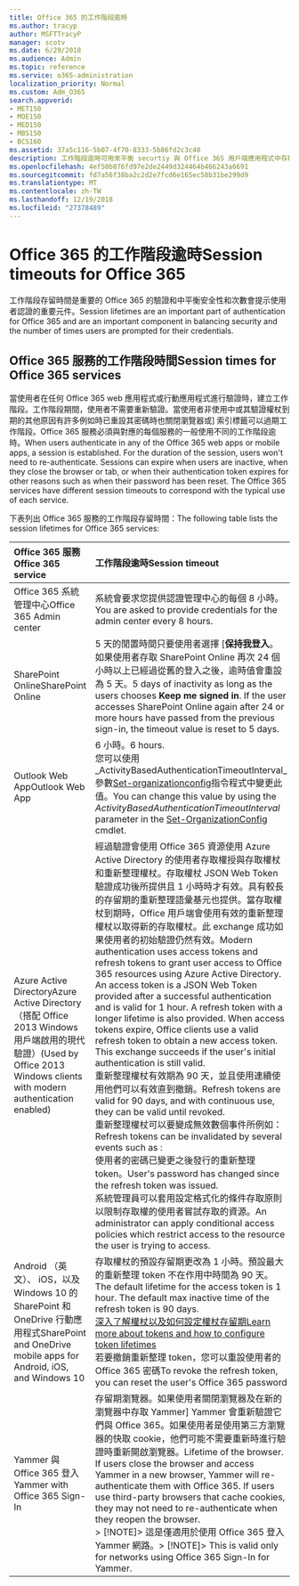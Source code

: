 ```yaml
---
title: Office 365 的工作階段逾時
ms.author: tracyp
author: MSFTTracyP
manager: scotv
ms.date: 6/29/2018
ms.audience: Admin
ms.topic: reference
ms.service: o365-administration
localization_priority: Normal
ms.custom: Adm_O365
search.appverid:
- MET150
- MOE150
- MED150
- MBS150
- BCS160
ms.assetid: 37a5c116-5b07-4f70-8333-5b86fd2c3c40
description: 工作階段逾時可用來平衡 securtiy 與 Office 365 用戶端應用程式中存取的簡易性。
ms.openlocfilehash: 4ef50b876fd97e2de2449d324464b466243a6691
ms.sourcegitcommit: fd7a56f38ba2c2d2e7fcd6e165ec58b31be299d9
ms.translationtype: MT
ms.contentlocale: zh-TW
ms.lasthandoff: 12/19/2018
ms.locfileid: "27378489"
---
```

# <a name="session-timeouts-for-office-365"></a><span data-ttu-id="04ef9-103">Office 365 的工作階段逾時</span><span class="sxs-lookup"><span data-stu-id="04ef9-103">Session timeouts for Office 365</span></span>

<span data-ttu-id="04ef9-104">工作階段存留時間是重要的 Office 365 的驗證和中平衡安全性和次數會提示使用者認證的重要元件。</span><span class="sxs-lookup"><span data-stu-id="04ef9-104">Session lifetimes are an important part of authentication for Office 365 and are an important component in balancing security and the number of times users are prompted for their credentials.</span></span>
  
## <a name="session-times-for-office-365-services"></a><span data-ttu-id="04ef9-105">Office 365 服務的工作階段時間</span><span class="sxs-lookup"><span data-stu-id="04ef9-105">Session times for Office 365 services</span></span>

<span data-ttu-id="04ef9-p101">當使用者在任何 Office 365 web 應用程式或行動應用程式進行驗證時，建立工作階段。工作階段期間，使用者不需要重新驗證。當使用者非使用中或其驗證權杖到期的其他原因有許多例如時已重設其密碼時也關閉瀏覽器或] 索引標籤可以過期工作階段。Office 365 服務必須與對應的每個服務的一般使用不同的工作階段逾時。</span><span class="sxs-lookup"><span data-stu-id="04ef9-p101">When users authenticate in any of the Office 365 web apps or mobile apps, a session is established. For the duration of the session, users won't need to re-authenticate. Sessions can expire when users are inactive, when they close the browser or tab, or when their authentication token expires for other reasons such as when their password has been reset. The Office 365 services have different session timeouts to correspond with the typical use of each service.</span></span>
  
<span data-ttu-id="04ef9-110">下表列出 Office 365 服務的工作階段存留時間：</span><span class="sxs-lookup"><span data-stu-id="04ef9-110">The following table lists the session lifetimes for Office 365 services:</span></span>
  
|<span data-ttu-id="04ef9-111">**Office 365 服務**</span><span class="sxs-lookup"><span data-stu-id="04ef9-111">**Office 365 service**</span></span>|<span data-ttu-id="04ef9-112">**工作階段逾時**</span><span class="sxs-lookup"><span data-stu-id="04ef9-112">**Session timeout**</span></span>|
|:-----|:-----|
|<span data-ttu-id="04ef9-113">Office 365 系統管理中心</span><span class="sxs-lookup"><span data-stu-id="04ef9-113">Office 365 Admin center</span></span>  <br/> |<span data-ttu-id="04ef9-114">系統會要求您提供認證管理中心的每個 8 小時。</span><span class="sxs-lookup"><span data-stu-id="04ef9-114">You are asked to provide credentials for the admin center every 8 hours.</span></span>  <br/> |
|<span data-ttu-id="04ef9-115">SharePoint Online</span><span class="sxs-lookup"><span data-stu-id="04ef9-115">SharePoint Online</span></span>  <br/> |<span data-ttu-id="04ef9-p102">5 天的閒置時間只要使用者選擇 [**保持我登入**。如果使用者存取 SharePoint Online 再次 24 個小時以上已經過從舊的登入之後，逾時值會重設為 5 天。</span><span class="sxs-lookup"><span data-stu-id="04ef9-p102">5 days of inactivity as long as the users chooses **Keep me signed in**. If the user accesses SharePoint Online again after 24 or more hours have passed from the previous sign-in, the timeout value is reset to 5 days.  </span></span><br/> |
|<span data-ttu-id="04ef9-118">Outlook Web App</span><span class="sxs-lookup"><span data-stu-id="04ef9-118">Outlook Web App</span></span>  <br/> |<span data-ttu-id="04ef9-119">6 小時。</span><span class="sxs-lookup"><span data-stu-id="04ef9-119">6 hours.</span></span>  <br/> <span data-ttu-id="04ef9-120">您可以使用_ActivityBasedAuthenticationTimeoutInterval_參數[Set-organizationconfig](https://go.microsoft.com/fwlink/p/?LinkId=615378)指令程式中變更此值。</span><span class="sxs-lookup"><span data-stu-id="04ef9-120">You can change this value by using the  _ActivityBasedAuthenticationTimeoutInterval_ parameter in the [Set-OrganizationConfig](https://go.microsoft.com/fwlink/p/?LinkId=615378) cmdlet.</span></span>  <br/> |
|<span data-ttu-id="04ef9-121">Azure Active Directory</span><span class="sxs-lookup"><span data-stu-id="04ef9-121">Azure Active Directory</span></span>  <br/> <span data-ttu-id="04ef9-122">（搭配 Office 2013 Windows 用戶端啟用的現代驗證）</span><span class="sxs-lookup"><span data-stu-id="04ef9-122">(Used by Office 2013 Windows clients with modern authentication enabled)</span></span>  <br/> | <span data-ttu-id="04ef9-p103">經過驗證會使用 Office 365 資源使用 Azure Active Directory 的使用者存取權授與存取權杖和重新整理權杖。存取權杖 JSON Web Token 驗證成功後所提供且 1 小時時才有效。具有較長的存留期的重新整理語彙基元也提供。當存取權杖到期時，Office 用戶端會使用有效的重新整理權杖以取得新的存取權杖。此 exchange 成功如果使用者的初始驗證仍然有效。</span><span class="sxs-lookup"><span data-stu-id="04ef9-p103">Modern authentication uses access tokens and refresh tokens to grant user access to Office 365 resources using Azure Active Directory. An access token is a JSON Web Token provided after a successful authentication and is valid for 1 hour. A refresh token with a longer lifetime is also provided. When access tokens expire, Office clients use a valid refresh token to obtain a new access token. This exchange succeeds if the user's initial authentication is still valid.</span></span>  <br/>  <span data-ttu-id="04ef9-128">重新整理權杖有效期為 90 天，並且使用連續使用他們可以有效直到撤銷。</span><span class="sxs-lookup"><span data-stu-id="04ef9-128">Refresh tokens are valid for 90 days, and with continuous use, they can be valid until revoked.</span></span>  <br/>  <span data-ttu-id="04ef9-129">重新整理權杖可以要變成無效數個事件所例如：</span><span class="sxs-lookup"><span data-stu-id="04ef9-129">Refresh tokens can be invalidated by several events such as :</span></span>  <br/>  <span data-ttu-id="04ef9-130">使用者的密碼已變更之後發行的重新整理 token。</span><span class="sxs-lookup"><span data-stu-id="04ef9-130">User's password has changed since the refresh token was issued.</span></span>  <br/>  <span data-ttu-id="04ef9-131">系統管理員可以套用設定格式化的條件存取原則以限制存取權的使用者嘗試存取的資源。</span><span class="sxs-lookup"><span data-stu-id="04ef9-131">An administrator can apply conditional access policies which restrict access to the resource the user is trying to access.</span></span>  <br/> |
|<span data-ttu-id="04ef9-132">Android （英文）、 iOS，以及 Windows 10 的 SharePoint 和 OneDrive 行動應用程式</span><span class="sxs-lookup"><span data-stu-id="04ef9-132">SharePoint and OneDrive mobile apps for Android, iOS, and Windows 10</span></span>  <br/> |<span data-ttu-id="04ef9-p104">存取權杖的預設存留期更改為 1 小時。預設最大的重新整理 token 不在作用中時間為 90 天。</span><span class="sxs-lookup"><span data-stu-id="04ef9-p104">The default lifetime for the access token is 1 hour. The default max inactive time of the refresh token is 90 days.  </span></span><br/> [<span data-ttu-id="04ef9-135">深入了解權杖以及如何設定權杖存留期</span><span class="sxs-lookup"><span data-stu-id="04ef9-135">Learn more about tokens and how to configure token lifetimes</span></span>](https://docs.microsoft.com/en-us/azure/active-directory/active-directory-configurable-token-lifetimes) <br/> <span data-ttu-id="04ef9-136">若要撤銷重新整理 token，您可以重設使用者的 Office 365 密碼</span><span class="sxs-lookup"><span data-stu-id="04ef9-136">To revoke the refresh token, you can reset the user's Office 365 password</span></span>  <br/> |
|<span data-ttu-id="04ef9-137">Yammer 與 Office 365 登入</span><span class="sxs-lookup"><span data-stu-id="04ef9-137">Yammer with Office 365 Sign-In</span></span>  <br/> |<span data-ttu-id="04ef9-p105">存留期瀏覽器。如果使用者關閉瀏覽器及在新的瀏覽器中存取 Yammer] Yammer 會重新驗證它們與 Office 365。如果使用者是使用第三方瀏覽器的快取 cookie，他們可能不需要重新時進行驗證時重新開啟瀏覽器。</span><span class="sxs-lookup"><span data-stu-id="04ef9-p105">Lifetime of the browser. If users close the browser and access Yammer in a new browser, Yammer will re-authenticate them with Office 365. If users use third-party browsers that cache cookies, they may not need to re-authenticate when they reopen the browser.  </span></span><br/> <span data-ttu-id="04ef9-141">> [!NOTE]> 這是僅適用於使用 Office 365 登入 Yammer 網路。</span><span class="sxs-lookup"><span data-stu-id="04ef9-141">> [!NOTE]> This is valid only for networks using Office 365 Sign-In for Yammer.</span></span>           |
   

